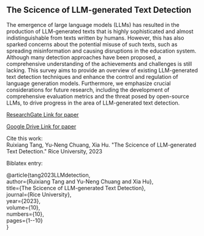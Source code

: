 ## The Scicence of LLM-generated Text Detection

The emergence of large language models (LLMs) has resulted in the production of LLM-generated texts that is highly sophisticated and almost indistinguishable from texts written by humans. However, this has also sparked concerns about the potential misuse of such texts, such as spreading misinformation and causing disruptions in the education system. Although many detection approaches have been proposed, a comprehensive understanding of the achievements and challenges is still lacking. This survey aims to provide an overview of existing LLM-generated text detection techniques and enhance the control and regulation of language generation models. Furthermore, we emphasize crucial considerations for future research, including the development of comprehensive evaluation metrics and the threat posed by open-source LLMs, to drive progress in the area of LLM-generated text detection.

[ResearchGate Link for paper](https://www.researchgate.net/publication/368684822_The_Science_of_Detecting_LLM-Generated_Texts)  
  
[Google Drive Link for paper](https://drive.google.com/file/d/1U8oQNU4f-1c4hJG9vdFuV4xfa10mrKXC/view?usp=sharing)

Cite this work:  
Ruixiang Tang, Yu-Neng Chuang, Xia Hu. "The Scicence of LLM-generated Text Detection." Rice University, 2023

Biblatex entry:

@article{tang2023LLMdetection,  
author={Ruixiang Tang and Yu-Neng Chuang and Xia Hu},  
title={The Scicence of LLM-generated Text Detection},  
journal={Rice University},  
year={2023},  
volume={10},  
numbers={10},  
pages={1--10}  
}  
